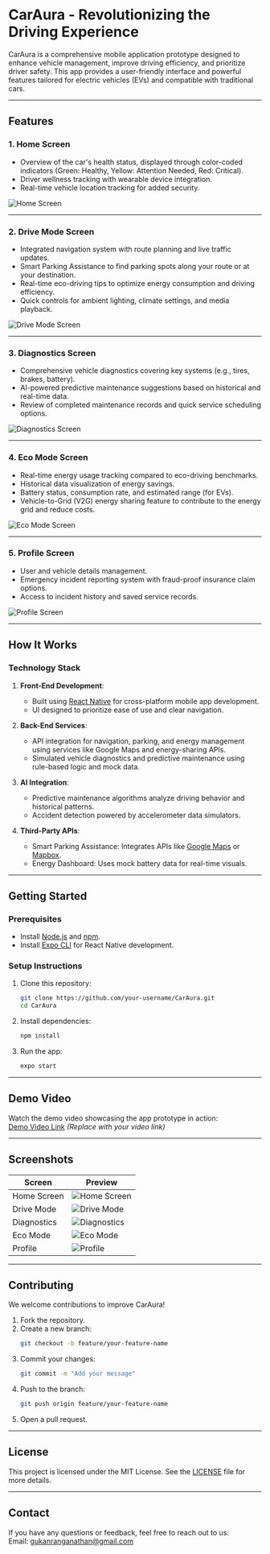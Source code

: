 # **CarAura - Revolutionizing the Driving Experience**

CarAura is a comprehensive mobile application prototype designed to enhance vehicle management, improve driving efficiency, and prioritize driver safety. This app provides a user-friendly interface and powerful features tailored for electric vehicles (EVs) and compatible with traditional cars.

---

## **Features**

### 1. **Home Screen**

- Overview of the car's health status, displayed through color-coded indicators (Green: Healthy, Yellow: Attention Needed, Red: Critical).
- Driver wellness tracking with wearable device integration.
- Real-time vehicle location tracking for added security.

![Home Screen](./images/home-screen.png)

---

### 2. **Drive Mode Screen**

- Integrated navigation system with route planning and live traffic updates.
- Smart Parking Assistance to find parking spots along your route or at your destination.
- Real-time eco-driving tips to optimize energy consumption and driving efficiency.
- Quick controls for ambient lighting, climate settings, and media playback.

![Drive Mode Screen](./images/drive-mode-screen.png)

---

### 3. **Diagnostics Screen**

- Comprehensive vehicle diagnostics covering key systems (e.g., tires, brakes, battery).
- AI-powered predictive maintenance suggestions based on historical and real-time data.
- Review of completed maintenance records and quick service scheduling options.

![Diagnostics Screen](./images/diagnostics-screen.png)

---

### 4. **Eco Mode Screen**

- Real-time energy usage tracking compared to eco-driving benchmarks.
- Historical data visualization of energy savings.
- Battery status, consumption rate, and estimated range (for EVs).
- Vehicle-to-Grid (V2G) energy sharing feature to contribute to the energy grid and reduce costs.

![Eco Mode Screen](./images/eco-mode-screen.png)

---

### 5. **Profile Screen**

- User and vehicle details management.
- Emergency incident reporting system with fraud-proof insurance claim options.
- Access to incident history and saved service records.

![Profile Screen](./images/profile-screen.png)

---

## **How It Works**

### **Technology Stack**

1. **Front-End Development**:

   - Built using [React Native](https://reactnative.dev/) for cross-platform mobile app development.
   - UI designed to prioritize ease of use and clear navigation.

2. **Back-End Services**:

   - API integration for navigation, parking, and energy management using services like Google Maps and energy-sharing APIs.
   - Simulated vehicle diagnostics and predictive maintenance using rule-based logic and mock data.

3. **AI Integration**:

   - Predictive maintenance algorithms analyze driving behavior and historical patterns.
   - Accident detection powered by accelerometer data simulators.

4. **Third-Party APIs**:
   - Smart Parking Assistance: Integrates APIs like [Google Maps](https://developers.google.com/maps/documentation) or [Mapbox](https://www.mapbox.com/).
   - Energy Dashboard: Uses mock battery data for real-time visuals.

---

## **Getting Started**

### **Prerequisites**

- Install [Node.js](https://nodejs.org/) and [npm](https://www.npmjs.com/).
- Install [Expo CLI](https://docs.expo.dev/) for React Native development.

### **Setup Instructions**

1. Clone this repository:
   ```bash
   git clone https://github.com/your-username/CarAura.git
   cd CarAura
   ```
2. Install dependencies:
   ```bash
   npm install
   ```
3. Run the app:
   ```bash
   expo start
   ```

---

## **Demo Video**

Watch the demo video showcasing the app prototype in action:  
[Demo Video Link](#) _(Replace with your video link)_

---

## **Screenshots**

| Screen      | Preview                                         |
| ----------- | ----------------------------------------------- |
| Home Screen | ![Home Screen](./images/home-screen.png)        |
| Drive Mode  | ![Drive Mode](./images/drive-mode-screen.png)   |
| Diagnostics | ![Diagnostics](./images/diagnostics-screen.png) |
| Eco Mode    | ![Eco Mode](./images/eco-mode-screen.png)       |
| Profile     | ![Profile](./images/profile-screen.png)         |

---

## **Contributing**

We welcome contributions to improve CarAura!

1. Fork the repository.
2. Create a new branch:
   ```bash
   git checkout -b feature/your-feature-name
   ```
3. Commit your changes:
   ```bash
   git commit -m "Add your message"
   ```
4. Push to the branch:
   ```bash
   git push origin feature/your-feature-name
   ```
5. Open a pull request.

---

## **License**

This project is licensed under the MIT License. See the [LICENSE](./LICENSE) file for more details.

---

## **Contact**

If you have any questions or feedback, feel free to reach out to us:  
Email: [gukanranganathan@gmail.com](mailto:gukanranganathan@gmai)
